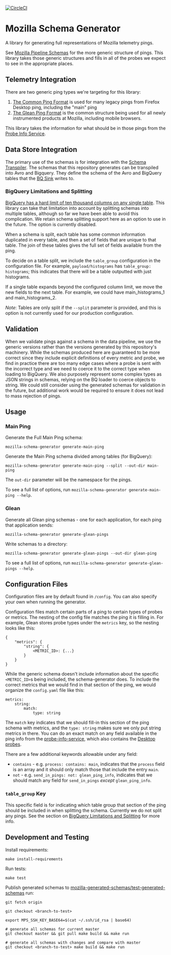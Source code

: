 [![CircleCI](https://circleci.com/gh/mozilla/mozilla-schema-generator/tree/master.svg?style=svg)](https://circleci.com/gh/mozilla/mozilla-schema-generator/tree/master)

# Mozilla Schema Generator

A library for generating full representations of Mozilla telemetry pings.

See [Mozilla Pipeline Schemas](https://www.github.com/mozilla-services/mozilla-pipeline-schemas)
for the more generic structure of pings. This library takes those generic structures and fills in
all of the probes we expect to see in the appropriate places.

## Telemetry Integration

There are two generic ping types we're targeting for this library:

1. [The Common Ping Format](http://gecko-docs.mozilla.org.s3.amazonaws.com/toolkit/components/telemetry/telemetry/data/main-ping.html)
   is used for many legacy pings from Firefox Desktop ping, including the "main" ping
2. [The Glean Ping Format](https://github.com/mozilla/glean_parser) is the common structure being used for
   all newly instrumented products at Mozilla, including mobile browsers.

This library takes the information for what should be in those pings from the [Probe Info Service](https://www.github.com/mozilla/probe-scraper).

## Data Store Integration

The primary use of the schemas is for integration with the
[Schema Transpiler](https://www.github.com/mozilla/jsonschema-transpiler). 
The schemas that this repository generates can be transpiled into Avro and Bigquery. They define
the schema of the Avro and BigQuery tables that the [BQ Sink](https://www.github.com/mozilla/gcp-ingestion)
writes to.

### BigQuery Limitations and Splitting

[BigQuery has a hard limit of ten thousand columns on any single table](https://cloud.google.com/bigquery/quotas). 
This library can take that limitation into account by splitting schemas into multiple tables,
although so far we have been able to avoid this complication. We retain schema
splitting support here as an option to use in the future. The option is currently disabled.

When a schema is split, each
table has some common information duplicated in every table, and then a set
of fields that are unique to that table. The join of these tables gives the full
set of fields available from the ping.

To decide on a table split, we include the `table_group` configuration in the configuration
file. For example, `payload/histograms` has `table_group: histograms`; this indicates that
there will be a table outputted with just histograms.

If a single table expands beyond the configured column limit, we move the new fields to the next table.
For example, we could have main_histograms_1 and main_histograms_2.

_Note_: Tables are only split if the `--split` parameter is provided, and this
is option is not currently used for our production configuration.

## Validation

When we validate pings against a schema in the data pipeline, we use the generic versions
rather than the versions generated by this repository's machinery. While the schemas produced
here are guaranteed to be more correct since they include explicit definitions of every metric and probe,
we find in practice there are too many edge cases where a probe is sent with the incorrect type
and we need to coerce it to the correct type when loading to BigQuery.
We also purposely represent some complex types as JSON strings in schemas, relying on the BQ loader
to coerce objects to string.
We could still consider using the generated schemas for validation in the future, but
additional work would be required to ensure it does not lead to mass rejection of pings.

## Usage

### Main Ping

Generate the Full Main Ping schema:

```
mozilla-schema-generator generate-main-ping
```

Generate the Main Ping schema divided among tables (for BigQuery):
```
mozilla-schema-generator generate-main-ping --split --out-dir main-ping
```

The `out-dir` parameter will be the namespace for the pings.

To see a full list of options, run `mozilla-schema-generator generate-main-ping --help`.


### Glean

Generate all Glean ping schemas - one for each application, for each ping
that application sends:

```
mozilla-schema-generator generate-glean-pings
```

Write schemas to a directory:
```
mozilla-schema-generator generate-glean-pings --out-dir glean-ping
```

To see a full list of options, run `mozilla-schema-generator generate-glean-pings --help`.


## Configuration Files

Configuration files are by default found in `/config`. You can also specify your own when running the generator.

Configuration files match certain parts of a ping to certain types of probes or metrics. The nesting
of the config file matches the ping it is filling in. For example, Glean stores probe types under
the `metrics` key, so the nesting looks like this:
```
{
    "metrics": {
        "string": {
            <METRIC_ID>: {...}
        }
    }
}
```

While the generic schema doesn't include information about the specific `<METRIC_ID>`s being included,
the schema-generator does. To include the correct metrics that we would find in that section of the ping,
we would organize the `config.yaml` file like this:

```
metrics:
    string:
        match:
            type: string
```

The `match` key indicates that we should fill-in this section of the ping schema with metrics,
and the `type: string` makes sure we only put string metrics in there. You can do an exact
match on any field available in the ping info from the [probe-info-service](https://probeinfo.telemetry.mozilla.org/glean/glean/metrics),
which also contains the [Desktop probes](https://probeinfo.telemetry.mozilla.org/firefox/all/main/all_probes).

There are a few additional keywords allowable under any field:
* `contains` - e.g. `process: contains: main`, indicates that the `process` field is an array
  and it should only match those that include the entry `main`.
* `not` - e.g. `send_in_pings: not: glean_ping_info`, indicates that we should match
  any field for `send_in_pings` _except_ `glean_ping_info`.

### `table_group` Key

This specific field is for indicating which table group that section of the ping should be included in when
splitting the schema. Currently we do not split any pings. See the section on [BigQuery
Limitations and Splitting](#bigquery-limitations-and-splitting) for more info.

## Development and Testing

Install requirements:
```
make install-requirements
```

Run tests:
```
make test
```

Publish generated schemas to [mozilla-generated-schemas/test-generated-schemas](https://github.com/mozilla-services/mozilla-pipeline-schemas/tree/test-generated-schemas)
run:

```
git fetch origin

git checkout <branch-to-test>

export MPS_SSH_KEY_BASE64=$(cat ~/.ssh/id_rsa | base64)

# generate all schemas for current master
git checkout master && git pull make build && make run

# generate all schemas with changes and compare with master
git checkout <branch-to-test> make build && make run
```
